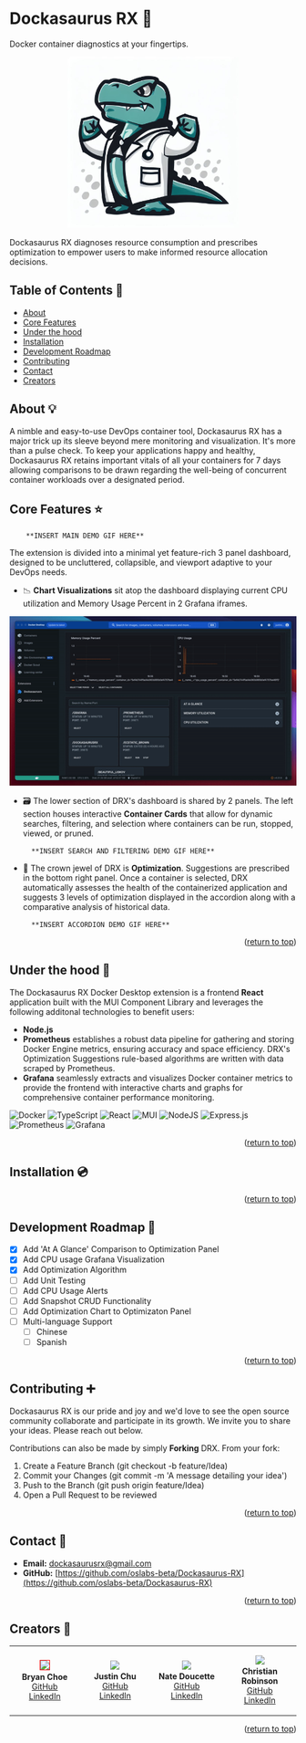 

# Dockasaurus RX 🦖
Docker container diagnostics at your fingertips.

<p align="center"> <img src="https://raw.githubusercontent.com/oslabs-beta/Dockasaurus-RX/dev/screenshots/Dockasaurus.png" alt="Dockasaurus RX Logo" width=300 height=300></p>

Dockasaurus RX diagnoses resource consumption and prescribes optimization to empower users to make informed resource allocation decisions.






## Table of Contents 📖

- [About](#about-💡)
- [Core Features](#core-features-⭐️)
- [Under the hood](#under-the-hood-🩻) 
- [Installation](#installation-💿)
- [Development Roadmap](#development-roadmap🚧)
- [Contributing](#contributing-➕)
- [Contact](#contact-📧)
- [Creators](#creators-👥)






## About 💡

A nimble and easy-to-use DevOps container tool, Dockasaurus RX has a major trick up its sleeve beyond mere monitoring and visualization. It's more than a pulse check. To keep your applications happy and healthy, Dockasaurus RX retains important vitals of all your containers for 7 days allowing comparisons to be drawn regarding the well-being of concurrent container workloads over a designated period.






## Core Features ⭐️

        **INSERT MAIN DEMO GIF HERE**

The extension is divided into a minimal yet feature-rich 3 panel dashboard, designed to be uncluttered, collapsible, and viewport adaptive to your DevOps needs.

- 📉 **Chart Visualizations** sit atop the dashboard displaying current CPU utilization and Memory Usage Percent in 2 Grafana iframes.

<img src="https://raw.githubusercontent.com/oslabs-beta/Dockasaurus-RX/bc/screenshots/GraphComponent.gif" alt="Graph Gif">

- 🗃️ The lower section of DRX's dashboard is shared by 2 panels. The left section houses interactive **Container Cards** that allow for dynamic searches, filtering, and selection where containers can be run, stopped, viewed, or pruned.

        **INSERT SEARCH AND FILTERING DEMO GIF HERE**

- 👑 The crown jewel of DRX is **Optimization**. Suggestions are prescribed in the bottom right panel. Once a container is selected, DRX automatically assesses the health of the containerized application and suggests 3 levels of optimization displayed in the accordion along with a comparative analysis of historical data.

        **INSERT ACCORDION DEMO GIF HERE**

<p align="right">(<a href="#readme-top">return to top</a>)</p>






## Under the hood 🩻

The Dockasaurus RX Docker Desktop extension is a frontend **React** application built with the MUI Component Library and leverages the following additonal technologies to benefit users:
-  **Node.js**
-  **Prometheus** establishes a robust data pipeline for gathering and storing Docker Engine metrics, ensuring accuracy and space efficiency. DRX's Optimization Suggestions rule-based algorithms are written with data scraped by Prometheus.
-  **Grafana** seamlessly extracts and visualizes Docker container metrics to provide the frontend with interactive charts and graphs for comprehensive container performance monitoring.

![Docker](https://img.shields.io/badge/docker-%230db7ed.svg?style=for-the-badge&logo=docker&logoColor=white)
![TypeScript](https://img.shields.io/badge/typescript-%23007ACC.svg?style=for-the-badge&logo=typescript&logoColor=white)
![React](https://img.shields.io/badge/react-%2320232a.svg?style=for-the-badge&logo=react&logoColor=%2361DAFB)
![MUI](https://img.shields.io/badge/MUI-%230081CB.svg?style=for-the-badge&logo=mui&logoColor=white)
![NodeJS](https://img.shields.io/badge/node.js-6DA55F?style=for-the-badge&logo=node.js&logoColor=white)
![Express.js](https://img.shields.io/badge/express.js-%23404d59.svg?style=for-the-badge&logo=express&logoColor=%2361DAFB)
![Prometheus](https://img.shields.io/badge/Prometheus-E6522C?style=for-the-badge&logo=Prometheus&logoColor=white)
![Grafana](https://img.shields.io/badge/grafana-%23F46800.svg?style=for-the-badge&logo=grafana&logoColor=white)

<p align="right">(<a href="#readme-top">return to top</a>)</p>






## Installation 💿

<p align="right">(<a href="#readme-top">return to top</a>)</p>






## Development Roadmap 🚧

- [X] Add 'At A Glance' Comparison to Optimization Panel
- [X] Add CPU usage Grafana Visualization
- [X] Add Optimization Algorithm
- [ ] Add Unit Testing
- [ ] Add CPU Usage Alerts
- [ ] Add Snapshot CRUD Functionality
- [ ] Add Optimization Chart to Optimizaton Panel
- [ ] Multi-language Support
    - [ ] Chinese
    - [ ] Spanish

<p align="right">(<a href="#readme-top">return to top</a>)</p>






## Contributing ➕
Dockasaurus RX is our pride and joy and we'd love to see the open source community collaborate and participate in its growth. We invite you to share your ideas. Please reach out below.

Contributions can also be made by simply **Forking** DRX. From your fork:

1. Create a Feature Branch (git checkout -b feature/Idea)
2. Commit your Changes (git commit -m 'A message detailing your idea')
3. Push to the Branch (git push origin feature/Idea)
4. Open a Pull Request to be reviewed

<p align="right">(<a href="#readme-top">return to top</a>)</p>






## Contact 📧

- **Email:** [dockasaurusrx@gmail.com](mailto:dockasaurusrx@gmail.com)
- **GitHub:** [https://github.com/oslabs-beta/Dockasaurus-RX](https://github.com/oslabs-beta/Dockasaurus-RX)

<p align="right">(<a href="#readme-top">return to top</a>)</p>






## Creators 👥

<table style="width:100%;">
   <tr>
    <td style="width:200px">
    <p align="center">
      <img src="https://github.com/Choebryan.png" style="width:6rem; border:1px solid red" /><br>
      <strong>Bryan Choe</strong><br>
      <a href="https://github.com/Choebryan">GitHub</a><br/>
      <a href="https://www.linkedin.com/in/bryan-choe/">LinkedIn</a>
    </p>
    </td>
    <td style="width:200px">
      <p align="center">
      <img src="https://github.com/jchu47.png" style="width:6rem;" /><br/>
      <strong>Justin Chu</strong><br/>
      <a href="https://github.com/jchu47">GitHub</a><br/>
      <a href="https://www.linkedin.com/in/justin-chu-10a70a205/">LinkedIn</a>
      </p>
    </td>
    <td style="width:200px">
      <p align="center">
      <img src="https://github.com/zampare.png" style="width:6rem;" /><br/>
      <strong>Nate Doucette</strong><br/>
      <a href="https://github.com/zampare">GitHub</a><br/>
      <a href="https://www.linkedin.com/in/nate-doucette-473a04141/">LinkedIn</a>
      </p>
    </td>
    <td style="width:200px">
      <p align="center">
      <img src="https://github.com/hommesweethomme.png" style="width:6rem;" /><br/>
      <strong>Christian Robinson</strong><br/>
      <a href="https://github.com/hommesweethomme">GitHub</a><br/>
      <a href="https://www.linkedin.com/in/christian-daniel-robinson/">LinkedIn</a>
      </p>
    </td>
  </tr>
</table>

<p align="right">(<a href="#readme-top">return to top</a>)</p>
